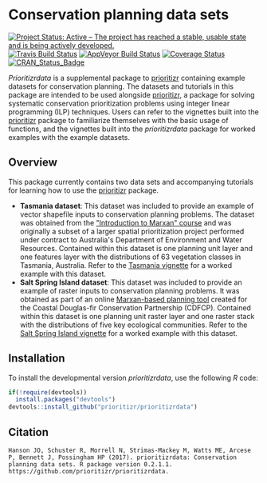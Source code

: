 
<!--- README.md is generated from README.Rmd. Please edit that file -->
Conservation planning data sets
===============================

[![Project Status: Active – The project has reached a stable, usable state and is being actively developed.](http://www.repostatus.org/badges/latest/active.svg)](http://www.repostatus.org/#active) [![Travis Build Status](https://img.shields.io/travis/prioritizr/prioritizrdata/master.svg?label=Mac%20OSX%20%26%20Linux)](https://travis-ci.org/prioritizr/prioritizrdata) [![AppVeyor Build Status](https://img.shields.io/appveyor/ci/jeffreyhanson/prioritizrdata/master.svg?label=Windows)](https://ci.appveyor.com/project/jeffreyhanson/prioritizrdata) [![Coverage Status](https://codecov.io/github/prioritizr/prioritizrdata/coverage.svg?branch=master)](https://codecov.io/github/prioritizr/prioritizrdata?branch=master) [![CRAN\_Status\_Badge](http://www.r-pkg.org/badges/version/prioritizrdata)](https://CRAN.R-project.org/package=prioritizrdata)

*Prioritizrdata* is a supplemental package to [prioritizr](https://github.com/prioritizr/prioritizr) containing example datasets for conservation planning. The datasets and tutorials in this package are intended to be used alongside [prioritizr](https://github.com/prioritizr/prioritizr), a package for solving systematic conservation prioritization problems using integer linear programming (ILP) techniques. Users can refer to the vignettes built into the [prioritizr](https://github.com/prioritizr/prioritizr) package to familiarize themselves with the basic usage of functions, and the vignettes built into the *prioritizrdata* package for worked examples with the example datasets.

Overview
--------

This package currently contains two data sets and accompanying tutorials for learning how to use the [prioritizr](https://github.com/prioritizr/prioritizr) package.

-   **Tasmania dataset**: This dataset was included to provide an example of vector shapefile inputs to conservation planning problems. The dataset was obtained from the ["Introduction to Marxan" course](http://marxan.net/courses) and was originally a subset of a larger spatial prioritization project performed under contract to Australia's Department of Environment and Water Resources. Contained within this dataset is one planning unit layer and one features layer with the distributions of 63 vegetation classes in Tasmania, Australia. Refer to the [Tasmania vignette](https://prioritizr.github.io/prioritizrdata/articles/tasmania.html) for a worked example with this dataset.
-   **Salt Spring Island dataset**: This dataset was included to provide an example of raster inputs to conservation planning problems. It was obtained as part of an online [Marxan-based planning tool](http://arcese.forestry.ubc.ca/marxan-tool) created for the Coastal Douglas-fir Conservation Partnership (CDFCP). Contained within this dataset is one planning unit raster layer and one raster stack with the distributions of five key ecological communities. Refer to the [Salt Spring Island vignette](https://prioritizr.github.io/prioritizrdata/articles/saltspring.html) for a worked example with this dataset.

Installation
------------

To install the developmental version *prioritizrdata*, use the following *R* code:

``` r
if(!require(devtools))
  install.packages("devtools")
devtools::install_github("prioritizr/prioritizrdata")
```

Citation
--------

    Hanson JO, Schuster R, Morrell N, Strimas-Mackey M, Watts ME, Arcese P, Bennett J, Possingham HP (2017). prioritizrdata: Conservation planning data sets. R package version 0.2.1.1. https://github.com/prioritizr/prioritizrdata.
